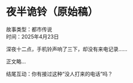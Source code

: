 # 夜半诡铃（原始稿）

故事类型：都市传说  
时间：2025年4月23日  

深夜十二点，手机铃声响了三下，却没有来电记录……  

正文略...

结尾互动：你有接过这种“没人打来的电话”吗？
